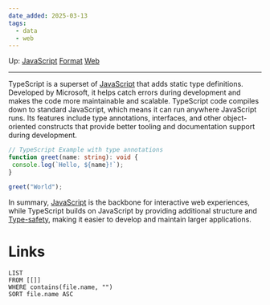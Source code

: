 ```yaml
---
date_added: 2025-03-13
tags:
  - data
  - web
---
```

Up: [JavaScript](JavaScript.md) [Format](Format.md) [Web](Web/Web.md)
___
 TypeScript is a superset of [JavaScript](JavaScript.md) that adds static type definitions. Developed by Microsoft, it helps catch errors during development and makes the code more maintainable and scalable. TypeScript code compiles down to standard JavaScript, which means it can run anywhere JavaScript runs. Its features include type annotations, interfaces, and other object-oriented constructs that provide better tooling and documentation support during development.
 ```typescript
 // TypeScript Example with type annotations
function greet(name: string): void {
  console.log(`Hello, ${name}!`);
}

greet("World");
```

In summary, [JavaScript](JavaScript.md) is the backbone for interactive web experiences, while TypeScript builds on JavaScript by providing additional structure and [Type-safety](Type-safety.md), making it easier to develop and maintain larger applications.
# Links
```dataview
LIST
FROM [[]]
WHERE contains(file.name, "")
SORT file.name ASC
```

